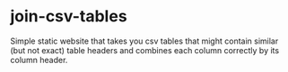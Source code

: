 # join-csv-tables

Simple static website that takes you csv tables that might contain similar (but not exact) table headers and combines each column correctly by its column header. 

